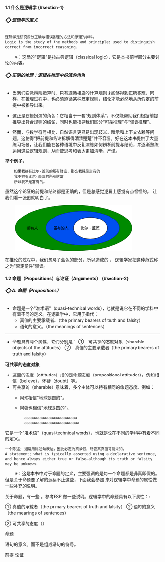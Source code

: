 #### **1.1 什么是逻辑学** {#section-1} 

###### **<span style="font-size: 1.3rem; vertical-align: -3px;">&#x25C7;</span>逻辑学的定义**

```
逻辑学是研究区分正确与错误推理的方法和原理的学科。 
Logic is the study of the methods and principles used to distinguish correct from incorrect reasoning.
```
&nbsp;&nbsp;&nbsp;&nbsp;&nbsp;&nbsp;&nbsp;&nbsp;※：这里的"逻辑"是指古典逻辑（classical logic），它是本书前半部分主要讨论的内容。

###### **<span style="font-size: 1.3rem; vertical-align: -3px;">&#x25C7;</span>正确的推理：逻辑在推理中扮演的角色**

- 当我们在做四则运算时，只有遵循相应的计算规则才能够得到正确答案。同样，在推理过程中，也必须遵循某种既定规则，结论才能必然地从所假定的前提中被推导出来。

- 这正是逻辑扮演的角色：它相当于一套“规则体系”，不仅能帮助我们根据前提推导出符合规则的结论，同时也能指导我们区分“可靠推理”与“谬误推理”。

- 然而，与数学符号相比，自然语言更容易出现歧义、暗示和上下文依赖等问题，这使得“把前提和结论拆解得清清楚楚”并不容易。好在这本书提供了大量练习场景，让我们能在各种语境中反复演练如何辨析前提与结论，并逐渐熟练运用这些逻辑规则，从而使思考和表达更加清晰、严谨。

**举个例子，**

        如果我拥有比尔·盖茨的所有财富，那么我将是富有的
        我不拥有比尔·盖茨的所有财富
        所以我不是富有的。


虽然这个论证的前提和结论都是正确的，但是总感觉逻辑上感觉有点怪怪的。
让我们看一张图就明白了。

&nbsp;&nbsp;&nbsp;&nbsp;&nbsp;&nbsp;&nbsp;&nbsp;![fig.1](/static/img/Ch1_001.png "fig.1")
</br>

在推论的过程中，我们忽略了蓝色的部分，所以造成的  。
逻辑学家把这种范式称之为"否定前件"谬误。


#### **1.2 命题（Propositions）与论证（Arguments）** {#section-2}

###### **<span style="font-size: 1.3rem; vertical-align: -3px;">&#x25C7;</span>A. 命题（Propositions）**

- 命题是一个"准术语"（quasi-technical words），也就是说它在不同的学科中有着不同的定义。在逻辑学中，它用于指代：
    - 真值的主要承载者。（the primary bearers of truth and falsity）
    - 语句的意义。（the meanings of sentences）

****

- 命题具有两个属性，它们分别是：
①　可共享的态度对象（sharable objects of the attitudes）
②　真值的主要承载者（the primary bearers of truth and falsity）



**可共享的态度对象**

- 这里的态度（attitudes）指的是命题态度（propositional attitudes），例如相信（believe），怀疑（doubt）等。
- 可共享的（sharable）意味着，多个主体可以持有相同的命题态度。例如：
    - 阿珍相信"地球是圆的"。
    - 阿强也相信"地球是圆的"。



            aaaaaaaaaaaaaaaaaaaaaaaa
            aaaaaaaaaaaaaaaaaaaaaaaaa









它是一个"准术语"（quasi-technical words），也就是说在不同的学科中有着不同的定义。



```
一个陈述; 通常用陈述句表达，因此必定为真或假，尽管其真值可能未知。
A statement; what is typically asserted using a declarative sentence, and hence always either true or false—although its truth or falsity may be unknown.
```
&nbsp;&nbsp;&nbsp;&nbsp;&nbsp;&nbsp;&nbsp;&nbsp;※：这是本书中对于命题的定义，主要强调的是每一个命题都是非真即假的。但是关于命题要了解的远远不止这些，下面我会参照 来对逻辑学中命题的属性做一些补充的说明。


关于命题，有一些 。参考ESP 做一些说明。逻辑学中的命题具有以下属性：:

①  真值的承载者（the primary bearers of truth and falsity）
②  语句的意义（the meanings of sentences）



②  可共享的态度（）

命题

语句的意义，而不是组成语句的符号。


前提
论证





